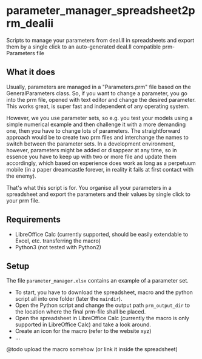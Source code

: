 # parameter_manager_spreadsheet2prm_dealii
Scripts to manage your parameters from deal.II in spreadsheets and export them by a single click to an auto-generated deal.II compatible prm-Parameters file

## What it does
Usually, parameters are managed in a "Parameters.prm" file based on the GeneralParameters class. So, if you want to change a parameter, you go into the prm file, opened with text editor and change the desired parameter. This works great, is super fast and independent of any operating system.

However, we you use parameter sets, so e.g. you test your models using a simple numerical example and then challenge it with a more demanding one, then you have to change lots of parameters. The straightforward approach would be to create two prm files and interchange the names to switch between the parameter sets. In a development environment, however, parameters might be added or disappear at any time, so in essence you have to keep up with two or more file and update them accordingly, which based on experience does work as long as a perpetuum mobile (in a paper dreamcastle forever, in reality it fails at first contact with the enemy).

That's what this script is for. You organise all your parameters in a spreadsheet and export the parameters and their values by single click to your prm file.

## Requirements
* LibreOffice Calc (currently supported, should be easily extendable to Excel, etc. transferring the macro)
* Python3 (not tested with Python2)

## Setup
The file `parameter_manager.xlsx` contains an example of a parameter set.
* To start, you have to download the spreadsheet, macro and the python script all into one folder (later the `maindir`).
* Open the Python script and change the output path `prm_output_dir` to the location where the final prm-file shall be placed.  
* Open the spreadsheet in LibreOffice Calc (currently the macro is only supported in LibreOffice Calc) and take a look around.
* Create an icon for the macro (refer to the website xyz)
* ...

@todo upload the macro somehow (or link it inside the spreadsheet)
